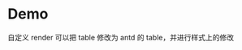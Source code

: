 # Demo

自定义 render 可以把 table 修改为 antd 的 table，并进行样式上的修改

<code src="./demos/preview.tsx" background="var(--main-bg-color)" title="编辑器" iframe></code>

<code src="./demos/readonly.tsx" background="var(--main-bg-color)" title="只读模式" iframe></code>

<code src="./demos/render.tsx" background="var(--main-bg-color)" title="自定义render" iframe></code>
